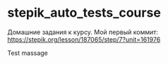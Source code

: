 # stepik_auto_tests_course
Домашние задания к курсу.
Мой первый коммит: https://stepik.org/lesson/187065/step/7?unit=161976

Test massage